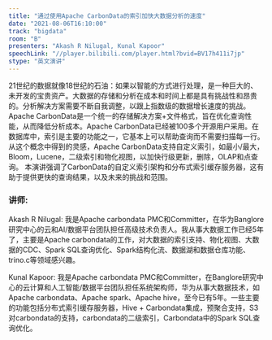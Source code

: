 ```yaml
---
title: "通过使用Apache CarbonData的索引加快大数据分析的速度"
date: "2021-08-06T16:10:00" 
track: "bigdata"
room: "B"
presenters: "Akash R Nilugal, Kunal Kapoor"
speechLink: "//player.bilibili.com/player.html?bvid=BV17h411i7jp"
stype: "英文演讲"
---
```

21世纪的数据就像18世纪的石油：如果以智能的方式进行处理，是一种巨大的、未开发的宝贵资产。大数据的存储和分析在成本和时间上都是具有挑战性和昂贵的。分析解决方案需要不断自我调整，以跟上指数级的数据增长速度的挑战。
Apache CarbonData是一个统一的存储解决方案+文件格式，旨在优化查询性能，从而降低分析成本。Apache CarbonData已经被100多个开源用户采用。在数据库中，索引是主要的功能之一，它基本上可以帮助查询而不需要扫描每一行。从这个概念中得到的灵感，Apache CarbonData支持自定义索引，如最小/最大，Bloom，Lucene，二级索引和物化视图，以加快行级更新，删除，OLAP和点查询。
本演讲强调了CarbonData的自定义索引架构和分布式索引缓存服务器，这有助于提供更快的查询结果，以及未来的挑战和范围。
 ### 讲师: 
 Akash R Nilugal: 我是Apache carbondata PMC和Committer，在华为Banglore研究中心的云和AI/数据平台团队担任高级技术负责人。我从事大数据工作已经5年了，主要是Apache carbondata的工作，对大数据的索引支持、物化视图、大数据的CDC、Spark SQL查询优化、Spark结构化流、数据湖和数据仓库功能、trino.c等领域感兴趣。

Kunal Kapoor: 我是Apache carbondata PMC和Committer，在Banglore研究中心的云计算和人工智能/数据平台团队担任系统架构师，华为从事大数据技术，如Apache carbondata、Apache spark、Apache hive，至今已有5年。一些主要的功能包括分布式索引缓存服务器，Hive + Carbondata集成，预聚合支持，S3对carbondata的支持，carbondata的二级索引，Carbondata中的Spark SQL查询优化。